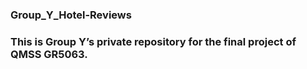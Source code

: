 ### Group_Y_Hotel-Reviews

### This is Group Y’s private repository for the final project of QMSS GR5063.
